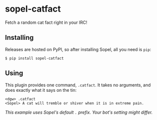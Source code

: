 # sopel-catfact

Fetch a random cat fact right in your IRC!

## Installing

Releases are hosted on PyPI, so after installing Sopel, all you need is `pip`:

```shell
$ pip install sopel-catfact
```

## Using

This plugin provides one command, `.catfact`. It takes no arguments, and does
exactly what it says on the tin:

```
<dgw> .catfact
<Sopel> A cat will tremble or shiver when it is in extreme pain.
```

_This example uses Sopel's default `.` prefix. Your bot's setting might differ._
